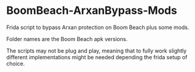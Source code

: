 # BoomBeach-ArxanBypass-Mods
Frida script to bypass Arxan protection on Boom Beach plus some mods. 

Folder names are the Boom Beach apk versions.

The scripts may not be plug and play, meaning that to fully work slightly different implementations might be needed depending the frida setup of choice.
